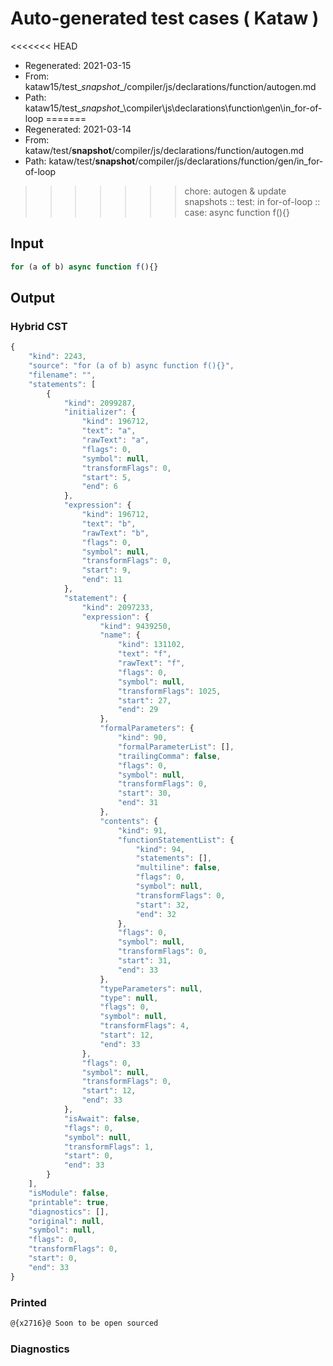 # Auto-generated test cases ( Kataw )
<<<<<<< HEAD
- Regenerated: 2021-03-15
- From: kataw15/test\__snapshot__/compiler/js/declarations/function/autogen.md
- Path: kataw15/test\__snapshot__\compiler\js\declarations\function\gen\in_for-of-loop
=======
- Regenerated: 2021-03-14
- From: kataw/test/__snapshot__/compiler/js/declarations/function/autogen.md
- Path: kataw/test/__snapshot__/compiler/js/declarations/function/gen/in_for-of-loop
>>>>>>> chore: autogen & update snapshots
> :: test: in for-of-loop
> :: case: async function f(){}
## Input

`````js
for (a of b) async function f(){}
`````

## Output

### Hybrid CST

```javascript
{
    "kind": 2243,
    "source": "for (a of b) async function f(){}",
    "filename": "",
    "statements": [
        {
            "kind": 2099287,
            "initializer": {
                "kind": 196712,
                "text": "a",
                "rawText": "a",
                "flags": 0,
                "symbol": null,
                "transformFlags": 0,
                "start": 5,
                "end": 6
            },
            "expression": {
                "kind": 196712,
                "text": "b",
                "rawText": "b",
                "flags": 0,
                "symbol": null,
                "transformFlags": 0,
                "start": 9,
                "end": 11
            },
            "statement": {
                "kind": 2097233,
                "expression": {
                    "kind": 9439250,
                    "name": {
                        "kind": 131102,
                        "text": "f",
                        "rawText": "f",
                        "flags": 0,
                        "symbol": null,
                        "transformFlags": 1025,
                        "start": 27,
                        "end": 29
                    },
                    "formalParameters": {
                        "kind": 90,
                        "formalParameterList": [],
                        "trailingComma": false,
                        "flags": 0,
                        "symbol": null,
                        "transformFlags": 0,
                        "start": 30,
                        "end": 31
                    },
                    "contents": {
                        "kind": 91,
                        "functionStatementList": {
                            "kind": 94,
                            "statements": [],
                            "multiline": false,
                            "flags": 0,
                            "symbol": null,
                            "transformFlags": 0,
                            "start": 32,
                            "end": 32
                        },
                        "flags": 0,
                        "symbol": null,
                        "transformFlags": 0,
                        "start": 31,
                        "end": 33
                    },
                    "typeParameters": null,
                    "type": null,
                    "flags": 0,
                    "symbol": null,
                    "transformFlags": 4,
                    "start": 12,
                    "end": 33
                },
                "flags": 0,
                "symbol": null,
                "transformFlags": 0,
                "start": 12,
                "end": 33
            },
            "isAwait": false,
            "flags": 0,
            "symbol": null,
            "transformFlags": 1,
            "start": 0,
            "end": 33
        }
    ],
    "isModule": false,
    "printable": true,
    "diagnostics": [],
    "original": null,
    "symbol": null,
    "flags": 0,
    "transformFlags": 0,
    "start": 0,
    "end": 33
}
```

### Printed

```javascript
@{x2716}@ Soon to be open sourced
```

### Diagnostics

```javascript

```


